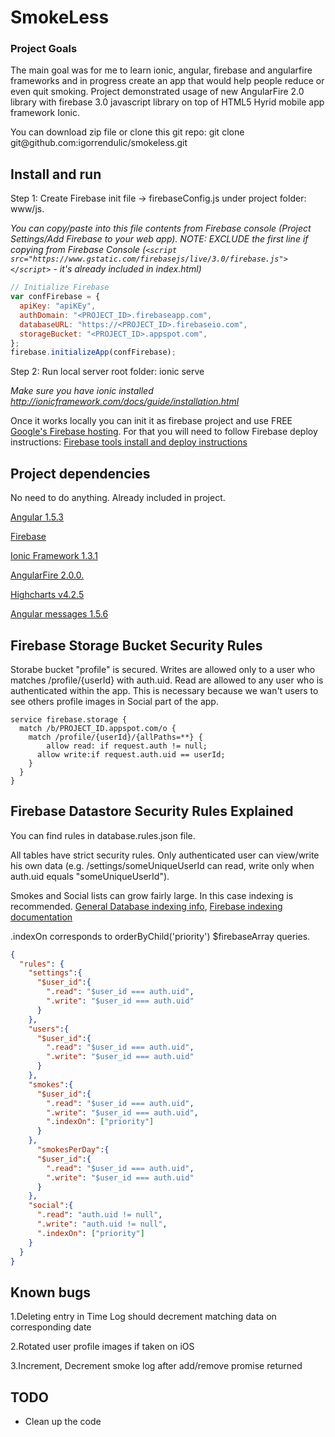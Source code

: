 # SmokeLess

### Project Goals

The main goal was for me to learn ionic, angular, firebase and angularfire frameworks and in progress create an app that would help people reduce or even quit smoking. Project demonstrated usage of new AngularFire 2.0 library with firebase 3.0 javascript library on top of HTML5 Hyrid mobile app framework Ionic. 

You can download zip file or clone this git repo: git clone git@<span></span>github.com:igorrendulic/smokeless.git

## Install and run

Step 1: Create Firebase init file -> firebaseConfig.js under project folder: www/js. 

*You can copy/paste into this file contents from Firebase console (Project Settings/Add Firebase to your web app).
NOTE: EXCLUDE the first line if copying from Firebase Console (```<script src="https://www.gstatic.com/firebasejs/live/3.0/firebase.js"></script>``` - it's already included in index.html)*
```javascript
// Initialize Firebase
var confFirebase = {
  apiKey: "apiKEy",
  authDomain: "<PROJECT_ID>.firebaseapp.com",
  databaseURL: "https://<PROJECT_ID>.firebaseio.com",
  storageBucket: "<PROJECT_ID>.appspot.com",
};
firebase.initializeApp(confFirebase);
```

Step 2: Run local server root folder: ionic serve

*Make sure you have ionic installed http://ionicframework.com/docs/guide/installation.html*

Once it works locally you can init it as firebase project and use FREE [Google's Firebase hosting](https://firebase.google.com/). For that you will need to follow Firebase deploy instructions:
[Firebase tools install and deploy instructions](https://www.firebase.com/docs/hosting/guide/deploying.html)

## Project dependencies

No need to do anything. Already included in project.

[Angular 1.5.3](https://angularjs.org/)

[Firebase](https://firebase.google.com/)

[Ionic Framework 1.3.1](http://ionicframework.com/)

[AngularFire 2.0.0.](http://ionicframework.com/)

[Highcharts v4.2.5](http://www.highcharts.com/)

[Angular messages 1.5.6](https://docs.angularjs.org/api/ngMessages)

## Firebase Storage Bucket Security Rules

Storabe bucket "profile" is secured. Writes are allowed only to a user who matches /profile/{userId} with auth.uid. Read are allowed to any user who is authenticated within the app. This is necessary because we wan't users to see others profile images in Social part of the app.

```
service firebase.storage {
  match /b/PROJECT_ID.appspot.com/o {
    match /profile/{userId}/{allPaths=**} {
    	allow read: if request.auth != null;
      allow write:if request.auth.uid == userId;
    }
  }
}
```

## Firebase Datastore Security Rules Explained

You can find rules in database.rules.json file.

All tables have strict security rules. Only authenticated user can view/write his own data (e.g. /settings/someUniqueUserId can read, write only when auth.uid equals "someUniqueUserId"). 

Smokes and Social lists can grow fairly large. In this case indexing is recommended. [General Database indexing info](https://en.wikipedia.org/wiki/Database_index), [Firebase indexing documentation](https://www.firebase.com/docs/security/guide/indexing-data.html)

.indexOn corresponds to orderByChild('priority') $firebaseArray queries. 

```json
{
  "rules": {
    "settings":{
      "$user_id":{
        ".read": "$user_id === auth.uid",
        ".write": "$user_id === auth.uid"
      }
    },
    "users":{
      "$user_id":{
        ".read": "$user_id === auth.uid",
        ".write": "$user_id === auth.uid"
      }
    },
    "smokes":{
      "$user_id":{
        ".read": "$user_id === auth.uid",
        ".write": "$user_id === auth.uid",
        ".indexOn": ["priority"]
      }
    },
      "smokesPerDay":{
      "$user_id":{
        ".read": "$user_id === auth.uid",
        ".write": "$user_id === auth.uid"
      }
    },
    "social":{
      ".read": "auth.uid != null",
      ".write": "auth.uid != null",
      ".indexOn": ["priority"]
    }
  }
}
```

## Known bugs

1.Deleting entry in Time Log should decrement matching data on corresponding date

2.Rotated user profile images if taken on iOS

3.Increment, Decrement smoke log after add/remove promise returned


## TODO

- Clean up the code
